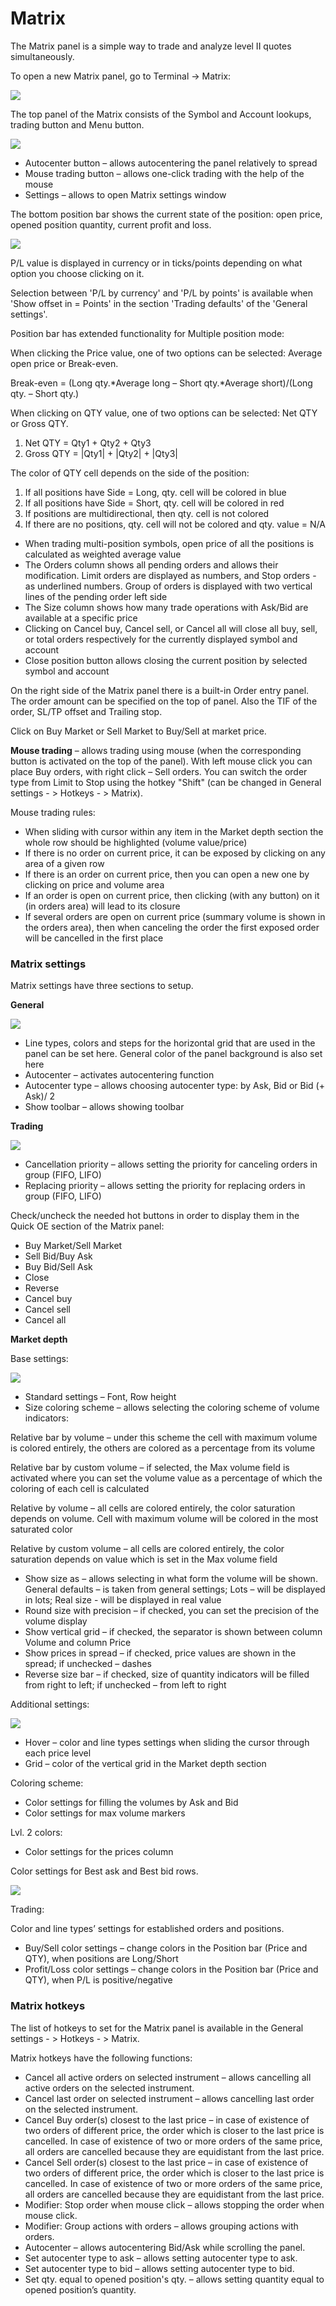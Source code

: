 # Matrix

The Matrix panel is a simple way to trade and analyze level II quotes simultaneously.

To open a new Matrix panel, go to Terminal -&gt; Matrix:

![](../../.gitbook/assets/55%20%281%29.png)

The top panel of the Matrix consists of the Symbol and Account lookups, trading button and Menu button.

![](../../.gitbook/assets/56%20%281%29.png)

* Autocenter button – allows autocentering the panel relatively to spread
* Mouse trading button – allows one-click trading with the help of the mouse
* Settings – allows to open Matrix settings window

The bottom position bar shows the current state of the position: open price, opened position quantity, current profit and loss.

![](../../.gitbook/assets/57.png)

P/L value is displayed in currency or in ticks/points depending on what option you choose clicking on it.

Selection between 'P/L by currency' and 'P/L by points' is available when 'Show offset in = Points' in the section 'Trading defaults' of the 'General settings'.

Position bar has extended functionality for Multiple position mode:

When clicking the Price value, one of two options can be selected: Average open price or Break-even.

Break-even = \(Long qty.\*Average long – Short qty.\*Average short\)/\(Long qty. – Short qty.\)

When clicking on QTY value, one of two options can be selected: Net QTY or Gross QTY.

1. Net QTY = Qty1 + Qty2 + Qty3
2. Gross QTY = \|Qty1\| + \|Qty2\| + \|Qty3\|

The color of QTY cell depends on the side of the position:

1. If all positions have Side = Long, qty. cell will be colored in blue
2. If all positions have Side = Short, qty. cell will be colored in red
3. If positions are multidirectional, then qty. cell is not colored
4. If there are no positions, qty. cell will not be colored and qty. value = N/A

* When trading multi-position symbols, open price of all the positions is calculated as weighted average value
* The Orders column shows all pending orders and allows their modification. Limit orders are displayed as numbers, and Stop orders - as underlined numbers. Group of orders is displayed with two vertical lines of the pending order left side
* The Size column shows how many trade operations with Ask/Bid are available at a specific price
* Clicking on Cancel buy, Cancel sell, or Cancel all will close all buy, sell, or total orders respectively for the currently displayed symbol and account
* Close position button allows closing the current position by selected symbol and account

On the right side of the Matrix panel there is a built-in Order entry panel. The order amount can be specified on the top of panel. Also the TIF of the order, SL/TP offset and Trailing stop.

Click on Buy Market or Sell Market to Buy/Sell at market price.

**Mouse trading** – allows trading using mouse \(when the corresponding button is activated on the top of the panel\). With left mouse click you can place Buy orders, with right click – Sell orders. You can switch the order type from Limit to Stop using the hotkey "Shift" \(can be changed in General settings - &gt; Hotkeys - &gt; Matrix\).

Mouse trading rules:

* When sliding with cursor within any item in the Market depth section the whole row should be highlighted \(volume value/price\)
* If there is no order on current price, it can be exposed by clicking on any area of a given row
* If there is an order on current price, then you can open a new one by clicking on price and volume area
* If an order is open on current price, then clicking \(with any button\) on it \(in orders area\) will lead to its closure
* If several orders are open on current price \(summary volume is shown in the orders area\), then when canceling the order the first exposed order will be cancelled in the first place

### **Matrix settings**

Matrix settings have three sections to setup.

**General**

![](../../.gitbook/assets/58%20%281%29.png)

* Line types, colors and steps for the horizontal grid that are used in the panel can be set here. General color of the panel background is also set here
* Autocenter – activates autocentering function
* Autocenter type – allows choosing autocenter type: by Ask, Bid or Bid \(+ Ask\)/ 2
* Show toolbar – allows showing toolbar

**Trading**

![](../../.gitbook/assets/59.png)

* Cancellation priority – allows setting the priority for canceling orders in group \(FIFO, LIFO\)
* Replacing priority – allows setting the priority for replacing orders in group \(FIFO, LIFO\)

Check/uncheck the needed hot buttons in order to display them in the Quick OE section of the Matrix panel:

* Buy Market/Sell Market
* Sell Bid/Buy Ask
* Buy Bid/Sell Ask
* Close
* Reverse
* Cancel buy
* Cancel sell
* Cancel all

**Market depth**

Base settings:

![](../../.gitbook/assets/60.png)

* Standard settings – Font, Row height
* Size coloring scheme – allows selecting the coloring scheme of volume indicators:

Relative bar by volume – under this scheme the cell with maximum volume is colored entirely, the others are colored as a percentage from its volume

Relative bar by custom volume – if selected, the Max volume field is activated where you can set the volume value as a percentage of which the coloring of each cell is calculated

Relative by volume – all cells are colored entirely, the color saturation depends on volume. Cell with maximum volume will be colored in the most saturated color

Relative by custom volume – all cells are colored entirely, the color saturation depends on value which is set in the Max volume field

* Show size as – allows selecting in what form the volume will be shown. General defaults – is taken from general settings; Lots – will be displayed in lots; Real size - will be displayed in real value
* Round size with precision – if checked, you can set the precision of the volume display
* Show vertical grid – if checked, the separator is shown between column Volume and column Price
* Show prices in spread – if checked, price values are shown in the spread; if unchecked – dashes
* Reverse size bar – if checked, size of quantity indicators will be filled from right to left; if unchecked – from left to right

Additional settings:

![](../../.gitbook/assets/61.png)

* Hover – color and line types settings when sliding the cursor through each price level
* Grid – color of the vertical grid in the Market depth section

Coloring scheme:

* Color settings for filling the volumes by Ask and Bid
* Color settings for max volume markers

Lvl. 2 colors:

* Color settings for the prices column

Color settings for Best ask and Best bid rows.

![](../../.gitbook/assets/62.png)

Trading:

Color and line types’ settings for established orders and positions.

* Buy/Sell color settings – change colors in the Position bar \(Price and QTY\), when positions are Long/Short
* Profit/Loss color settings – change colors in the Position bar \(Price and QTY\), when P/L is positive/negative

### **Matrix hotkeys**

The list of hotkeys to set for the Matrix panel is available in the General settings - &gt; Hotkeys - &gt; Matrix.

Matrix hotkeys have the following functions:

*  Cancel all active orders on selected instrument – allows cancelling all active orders on the selected instrument.
*  Cancel last order on selected instrument – allows cancelling last order on the selected instrument.
*  Cancel Buy order\(s\) closest to the last price – in case of existence of two orders of different price, the order which is closer to the last price is cancelled. In case of existence of two or more orders of the same price, all orders are cancelled because they are equidistant from the last price.
*  Cancel Sell order\(s\) closest to the last price – in case of existence of two orders of different price, the order which is closer to the last price is cancelled. In case of existence of two or more orders of the same price, all orders are cancelled because they are equidistant from the last price.
*  Modifier: Stop order when mouse click – allows stopping the order when mouse click.
*  Modifier: Group actions with orders – allows grouping actions with orders.
*  Autocenter – allows autocentering Bid/Ask while scrolling the panel.
*  Set autocenter type to ask – allows setting autocenter type to ask.
*  Set autocenter type to bid – allows setting autocenter type to bid.
*  Set qty. equal to opened position's qty. – allows setting quantity equal to opened position’s quantity.
